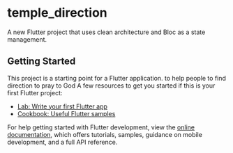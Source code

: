 # temple_direction

A new Flutter project that uses clean architecture and Bloc as a state management.

## Getting Started

This project is a starting point for a Flutter application.
to help people to find direction to pray to God
A few resources to get you started if this is your first Flutter project:

- [Lab: Write your first Flutter app](https://docs.flutter.dev/get-started/codelab)
- [Cookbook: Useful Flutter samples](https://docs.flutter.dev/cookbook)

For help getting started with Flutter development, view the
[online documentation](https://docs.flutter.dev/), which offers tutorials,
samples, guidance on mobile development, and a full API reference.
